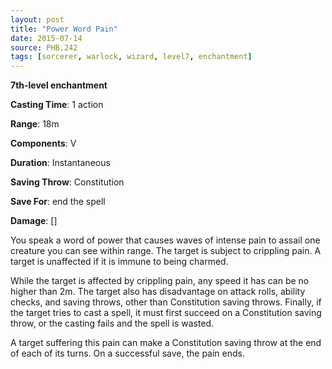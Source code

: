 ```yaml
---
layout: post
title: "Power Word Pain"
date: 2015-07-14
source: PHB.242
tags: [sorcerer, warlock, wizard, level7, enchantment]
---
```


**7th-level enchantment**

**Casting Time**: 1 action

**Range**: 18m

**Components**: V

**Duration**: Instantaneous

**Saving Throw**: Constitution

**Save For**: end the spell

**Damage**: []

You speak a word of power that causes waves of intense pain to assail one creature you can see within range. The target is subject
to crippling pain. A target is unaffected if it is immune to being charmed.

While the target is affected by crippling pain, any speed it has can be no higher than 2m. The target also has disadvantage on attack rolls, ability checks, and
saving throws, other than Constitution saving throws. Finally, if the target tries to cast a spell, it must first succeed on a Constitution saving throw, or the casting fails
and the spell is wasted.

A target suffering this pain can make a Constitution saving throw at the end of each of its turns. On a successful save, the pain ends.